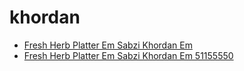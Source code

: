 # khordan

 * [Fresh Herb Platter Em Sabzi Khordan Em](../../index/f/fresh-herb-platter-em-sabzi-khordan-em-51155550.json)
 * [Fresh Herb Platter Em Sabzi Khordan Em 51155550](../../index/f/fresh-herb-platter-em-sabzi-khordan-em-51155550.json)
